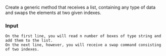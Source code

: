 Create a generic method that receives a list, containing any type of data and swaps the elements at two given indexes.

### Input

	On the first line, you will read n number of boxes of type string and add them to the list.
	On the next line, however, you will receive a swap command consisting of two indexes.

